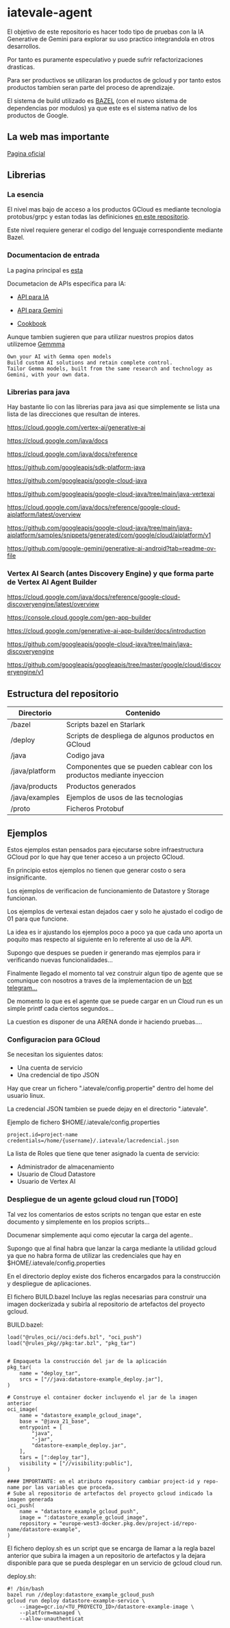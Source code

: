# iatevale-agent

El objetivo de este repositorio es hacer todo tipo de pruebas con la IA Generative de Gemini
para explorar su uso practico integrandola en otros desarrollos.

Por tanto es puramente especulativo y puede sufrir refactorizaciones drasticas. 

Para ser productivos se utilizaran los productos de gcloud y por tanto estos productos
tambien seran parte del proceso de aprendizaje.

El sistema de build utilizado es [BAZEL](https://bazel.build/) (con el nuevo sistema de dependencias por modulos) ya que este es el sistema nativo de los productos de Google.

## La web mas importante

[Pagina oficial](https://ai.google.dev)

## Librerias

### La esencia
El nivel mas bajo de acceso a los productos GCloud es mediante tecnologia protobus/grpc
y estan todas las definiciones [en este repositorio](https://github.com/googleapis/googleapis).

Este nivel requiere generar el codigo del lenguaje correspondiente mediante Bazel.

### Documentacion de entrada

La pagina principal es [esta](https://cloud.google.com/apis)

Documetacion de APIs especifica para IA:

* [API para IA](https://ai.google.dev/api)

* [API para Gemini](https://ai.google.dev/gemini-api)

* [Cookbook](https://github.com/google-gemini/cookbook)

Aunque tambien sugieren que para utilizar nuestros propios datos utilizemoe [Gemmma](https://ai.google.dev/gemma)
```
Own your AI with Gemma open models
Build custom AI solutions and retain complete control. 
Tailor Gemma models, built from the same research and technology as Gemini, with your own data.
```

### Librerias para java

Hay bastante lio con las librerias para java asi que simplemente se lista una lista de las direcciones que resultan de interes.

https://cloud.google.com/vertex-ai/generative-ai

https://cloud.google.com/java/docs

https://cloud.google.com/java/docs/reference

https://github.com/googleapis/sdk-platform-java

https://github.com/googleapis/google-cloud-java

https://github.com/googleapis/google-cloud-java/tree/main/java-vertexai

https://cloud.google.com/java/docs/reference/google-cloud-aiplatform/latest/overview

https://github.com/googleapis/google-cloud-java/tree/main/java-aiplatform/samples/snippets/generated/com/google/cloud/aiplatform/v1

https://github.com/google-gemini/generative-ai-android?tab=readme-ov-file

### Vertex AI Search (antes Discovery Engine) y que forma parte de Vertex AI Agent Builder

https://cloud.google.com/java/docs/reference/google-cloud-discoveryengine/latest/overview

https://console.cloud.google.com/gen-app-builder

https://cloud.google.com/generative-ai-app-builder/docs/introduction

https://github.com/googleapis/google-cloud-java/tree/main/java-discoveryengine

https://github.com/googleapis/googleapis/tree/master/google/cloud/discoveryengine/v1

## Estructura del repositorio

| Directorio     | Contenido                 |
|----------------|---------------------------|
| /bazel         | Scripts bazel en Starlark |
| /deploy | Scripts de despliega de algunos productos en GCloud |
| /java          | Codigo java               |
| /java/platform | Componentes que se pueden cablear con los productos mediante inyeccion |
| /java/products | Productos generados |
| /java/examples | Ejemplos de usos de las tecnologias |
| /proto         | Ficheros Protobuf |

## Ejemplos

Estos ejemplos estan pensados para ejecutarse sobre infraestructura GCloud por lo que 
hay que tener acceso a un projecto GCloud.

En principio estos ejemplos no tienen que generar costo o sera insignificante.

Los ejemplos de verificacion de funcionamiento de Datastore y Storage funcionan.

Los ejemplos de vertexai estan dejados caer y solo he ajustado el codigo de 01 para que funcione.

La idea es ir ajustando los ejemplos poco a poco ya que cada uno aporta un poquito mas respecto al siguiente
en lo referente al uso de la API.

Supongo que despues se pueden ir generando mas ejemplos para ir verificando nuevas funcionalidades...

Finalmente llegado el momento tal vez construir algun tipo de agente que se comunique 
con nosotros a traves de la implementacion de un [bot telegram...](https://monsterdeveloper.gitbook.io/java-telegram-bot-tutorial)

De momento lo que es el agente que se puede cargar en un Cloud run es un simple printf cada ciertos segundos...

La cuestion es disponer de una ARENA donde ir haciendo pruebas....

### Configuracion para GCloud

Se necesitan los siguientes datos:

* Una cuenta de servicio
* Una credencial de tipo JSON

Hay que crear un fichero ".iatevale/config.propertie" dentro del home del usuario linux.

La credencial JSON tambien se puede dejay en el directorio ".iatevale".

Ejemplo de fichero $HOME/.iatevale/config.properties
```
project.id=project-name
credentials=/home/{username}/.iatevale/lacredencial.json
```

La lista de Roles que tiene que tener asignado la cuenta de servicio:
* Administrador de almacenamiento
* Usuario de Cloud Datastore
* Usuario de Vertex AI

### Despliegue de un agente gcloud cloud run [TODO]

Tal vez los comentarios de estos scripts no tengan que estar en este documento y simplemente en los propios scripts...

Documenar simplemente aqui como ejecutar la carga del agente..

Supongo que al final habra que lanzar la carga mediante la utilidad gcloud ya que no habra forma de utilizar las credenciales que hay en $HOME/.iatevale/config.properties 

En el directorio deploy existe dos ficheros encargados para la construcción y despliegue de aplicaciones.

El fichero BUILD.bazel Incluye las reglas necesarias para construir una imagen dockerizada y subirla al repositorio de artefactos del proyecto gcloud.

BUILD.bazel:
```load("@rules_oci//oci:defs.bzl", "oci_image")
load("@rules_oci//oci:defs.bzl", "oci_push")
load("@rules_pkg//pkg:tar.bzl", "pkg_tar")


# Empaqueta la construcción del jar de la aplicación
pkg_tar(
    name = "deploy_tar",
    srcs = ["//java:datastore-example_deploy.jar"],
)

# Construye el container docker incluyendo el jar de la imagen anterior
oci_image(
    name = "datastore_example_gcloud_image",
    base = "@java_21_base",
    entrypoint = [
        "java",
        "-jar",
        "datastore-example_deploy.jar",
    ],
    tars = [":deploy_tar"],
    visibility = ["//visibility:public"],
)

#### IMPORTANTE: en el atributo repository cambiar project-id y repo-name por las variables que proceda.
# Sube al repositorio de artefactos del proyecto gcloud indicado la imagen generada
oci_push(
    name = "datastore_example_gcloud_push",
    image = ":datastore_example_gcloud_image",
    repository = "europe-west3-docker.pkg.dev/project-id/repo-name/datastore-example",
)
```

El fichero deploy.sh es un script que se encarga de llamar a la regla bazel anterior que subira la imagen a un repositorio de artefactos y la dejara disponible para que se pueda desplegar en un servicio de gcloud cloud run.

deploy.sh:
```
#! /bin/bash
bazel run //deploy:datastore_example_gcloud_push
gcloud run deploy datastore-example-service \
    --image=gcr.io/<TU_PROYECTO_ID>/datastore-example-image \
    --platform=managed \
    --allow-unauthenticat
```
